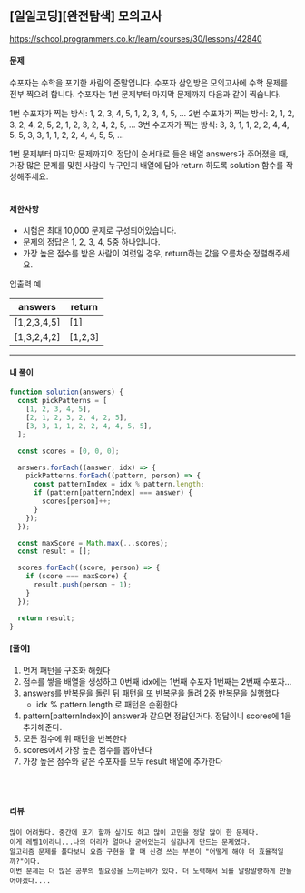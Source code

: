 ## [일일코딩][완전탐색] 모의고사

https://school.programmers.co.kr/learn/courses/30/lessons/42840

#### 문제

수포자는 수학을 포기한 사람의 준말입니다. 수포자 삼인방은 모의고사에 수학 문제를 전부 찍으려 합니다. 수포자는 1번 문제부터 마지막 문제까지 다음과 같이 찍습니다.

1번 수포자가 찍는 방식: 1, 2, 3, 4, 5, 1, 2, 3, 4, 5, ...
2번 수포자가 찍는 방식: 2, 1, 2, 3, 2, 4, 2, 5, 2, 1, 2, 3, 2, 4, 2, 5, ...
3번 수포자가 찍는 방식: 3, 3, 1, 1, 2, 2, 4, 4, 5, 5, 3, 3, 1, 1, 2, 2, 4, 4, 5, 5, ...

1번 문제부터 마지막 문제까지의 정답이 순서대로 들은 배열 answers가 주어졌을 때, 가장 많은 문제를 맞힌 사람이 누구인지 배열에 담아 return 하도록 solution 함수를 작성해주세요.
<br>
<br>

#### 제한사항<br>

- 시험은 최대 10,000 문제로 구성되어있습니다.
- 문제의 정답은 1, 2, 3, 4, 5중 하나입니다.
- 가장 높은 점수를 받은 사람이 여럿일 경우, return하는 값을 오름차순 정렬해주세요.

입출력 예

| answers     | return  |
| ----------- | ------- |
| [1,2,3,4,5] | [1]     |
| [1,3,2,4,2] | [1,2,3] |

---

#### 내 풀이

```js
function solution(answers) {
  const pickPatterns = [
    [1, 2, 3, 4, 5],
    [2, 1, 2, 3, 2, 4, 2, 5],
    [3, 3, 1, 1, 2, 2, 4, 4, 5, 5],
  ];

  const scores = [0, 0, 0];

  answers.forEach((answer, idx) => {
    pickPatterns.forEach((pattern, person) => {
      const patternIndex = idx % pattern.length;
      if (pattern[patternIndex] === answer) {
        scores[person]++;
      }
    });
  });

  const maxScore = Math.max(...scores);
  const result = [];

  scores.forEach((score, person) => {
    if (score === maxScore) {
      result.push(person + 1);
    }
  });

  return result;
}
```

#### [풀이]

1. 먼저 패턴을 구조화 해줬다
2. 점수를 쌓을 배열을 생성하고 0번째 idx에는 1번째 수포자 1번째는 2번째 수포자...
3. answers를 반복문을 돌린 뒤 패턴을 또 반복문을 돌려 2중 반복문을 실행했다
   - idx % pattern.length 로 패턴은 순환한다
4. pattern[patternIndex]이 answer과 같으면 정답인거다. 정답이니 scores에 1을 추가해준다.
5. 모든 점수에 위 패턴을 반복한다
6. scores에서 가장 높은 점수를 뽑아낸다
7. 가장 높은 점수와 같은 수포자를 모두 result 배열에 추가한다

<br>
<br>

#### 리뷰

```
많이 어려웠다. 중간에 포기 할까 싶기도 하고 많이 고민을 정말 많이 한 문제다.
이게 레벨1이라니...나의 머리가 얼마나 굳어있는지 실감나게 만드는 문제였다.
알고리즘 문제를 풀다보니 요즘 구현을 할 때 신경 쓰는 부분이 "어떻게 해야 더 효율적일까?"이다.
이번 문제는 더 많은 공부의 필요성을 느끼는바가 있다. 더 노력해서 뇌를 말랑말랑하게 만들어야겠다....

```
